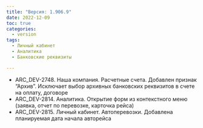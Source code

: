 ```yaml
---
title: "Версия: 1.906.9"
date: 2022-12-09
toc: true
categories:
  - version
tags:
  - Личный кабинет
  - Аналитика
  - Банковские реквизиты

---
```


-   ARC_DEV-2748. Наша компания. Расчетные счета. Добавлен признак “Архив”. Исключает выбор архивных банковских реквизитов в счете на оплату, договоре
-   ARC_DEV-2814. Аналитика. Открытие форм из контекстного меню (заявка, отчет по перевозке, карточка рейса)
-   ARC_DEV-2815. Личный кабинет. Автоперевозки. Добавлена планируемая дата начала авторейса

